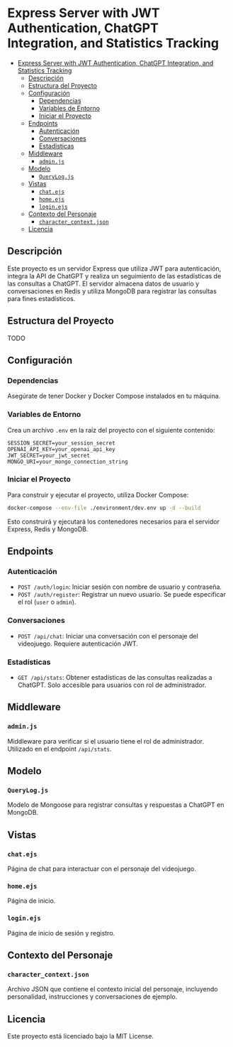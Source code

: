 
# Express Server with JWT Authentication, ChatGPT Integration, and Statistics Tracking

- [Express Server with JWT Authentication, ChatGPT Integration, and Statistics Tracking](#express-server-with-jwt-authentication-chatgpt-integration-and-statistics-tracking)
  - [Descripción](#descripción)
  - [Estructura del Proyecto](#estructura-del-proyecto)
  - [Configuración](#configuración)
    - [Dependencias](#dependencias)
    - [Variables de Entorno](#variables-de-entorno)
    - [Iniciar el Proyecto](#iniciar-el-proyecto)
  - [Endpoints](#endpoints)
    - [Autenticación](#autenticación)
    - [Conversaciones](#conversaciones)
    - [Estadísticas](#estadísticas)
  - [Middleware](#middleware)
    - [`admin.js`](#adminjs)
  - [Modelo](#modelo)
    - [`QueryLog.js`](#querylogjs)
  - [Vistas](#vistas)
    - [`chat.ejs`](#chatejs)
    - [`home.ejs`](#homeejs)
    - [`login.ejs`](#loginejs)
  - [Contexto del Personaje](#contexto-del-personaje)
    - [`character_context.json`](#character_contextjson)
  - [Licencia](#licencia)

## Descripción

Este proyecto es un servidor Express que utiliza JWT para autenticación, integra la API de ChatGPT y realiza un seguimiento de las estadísticas de las consultas a ChatGPT. El servidor almacena datos de usuario y conversaciones en Redis y utiliza MongoDB para registrar las consultas para fines estadísticos.

## Estructura del Proyecto

TODO 
## Configuración

### Dependencias

Asegúrate de tener Docker y Docker Compose instalados en tu máquina.

### Variables de Entorno

Crea un archivo `.env` en la raíz del proyecto con el siguiente contenido:

```plaintext
SESSION_SECRET=your_session_secret
OPENAI_API_KEY=your_openai_api_key
JWT_SECRET=your_jwt_secret
MONGO_URI=your_mongo_connection_string
```

### Iniciar el Proyecto

Para construir y ejecutar el proyecto, utiliza Docker Compose:

```sh
docker-compose --env-file ./environment/dev.env up -d --build
```

Esto construirá y ejecutará los contenedores necesarios para el servidor Express, Redis y MongoDB.

## Endpoints

### Autenticación

- `POST /auth/login`: Iniciar sesión con nombre de usuario y contraseña.
- `POST /auth/register`: Registrar un nuevo usuario. Se puede especificar el rol (`user` o `admin`).

### Conversaciones

- `POST /api/chat`: Iniciar una conversación con el personaje del videojuego. Requiere autenticación JWT.

### Estadísticas

- `GET /api/stats`: Obtener estadísticas de las consultas realizadas a ChatGPT. Solo accesible para usuarios con rol de administrador.

## Middleware

### `admin.js`

Middleware para verificar si el usuario tiene el rol de administrador. Utilizado en el endpoint `/api/stats`.

## Modelo

### `QueryLog.js`

Modelo de Mongoose para registrar consultas y respuestas a ChatGPT en MongoDB.

## Vistas

### `chat.ejs`

Página de chat para interactuar con el personaje del videojuego.

### `home.ejs`

Página de inicio.

### `login.ejs`

Página de inicio de sesión y registro.

## Contexto del Personaje

### `character_context.json`

Archivo JSON que contiene el contexto inicial del personaje, incluyendo personalidad, instrucciones y conversaciones de ejemplo.

## Licencia

Este proyecto está licenciado bajo la MIT License.

